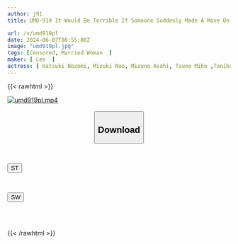 ```yaml
---
author: j91
title: UMD-919 It Would Be Terrible If Someone Suddenly Made A Move On Me In A Situation Where I Shouldn't Make A Sound, But Since I Hadn't Done It For A Long Time, My Body Reacted So Sensitively That I Couldn't Stand It Anymore, And I Started Cumming Without Making A Sound! !

url: /v/umd919pl
date: 2024-06-07T00:55:00Z
image: "umd919pl.jpg"
tags: [Censored, Married Woman	]
maker: [ Leo  ]
actress: [ Hatsuki Nozomi, Mizuki Nao, Mizuno Asahi, Tsuno Miho ,Tanihara Nozomi, Ooishi Kaori, Hachino Tsubasa, Rinne Touka ]
---
```



{{< rawhtml >}}

<div class="video" data-videoid="9y6aRlg74YiarYe">
    <a href="javascript:;">
        <img src="/v/umd919pl/umd919pl.jpg" width="WIDTH" height="HEIGHT" alt="umd919pl.mp4" loading="lazy">
    </a>
</div>

<script type="text/javascript" src="https://j91.asia/asset/on-demand-st.js"></script>

<br>
  <link rel="stylesheet" href="https://j91.asia/asset/bs5.css">
  
  <center>
  <button class="btn btn-primary" type="button" data-bs-toggle="collapse" data-bs-target=".multi-collapse" aria-expanded="false" aria-controls="multiCollapseExample1 multiCollapseExample2"><h2>Download</h2></button></center>
</p>
<div class="row">
  <div class="col">
    <div class="collapse multi-collapse" id="multiCollapseExample1">
      <div class="card card-body">
	      	      <br>
<div class="buttons">  
<p><a href="/v/umd919pl/st.html" target="_blank"><button class="btn-hover color-3"><i class="fa fa-download"></i> ST</button></a></p></div>
    </div>
  </div>
</div>
  <div class="col">
    <div class="collapse multi-collapse" id="multiCollapseExample2">
      <div class="card card-body">
	      <br>
<div class="buttons">
<p><a href="/v/umd919pl/sw.html" target="_blank"><button class="btn-hover color-2"><i class="fa fa-download"></i> SW</button></a></p></div>
<br><br>
      </div>
    </div>
  </div>
</div>

{{< /rawhtml >}}